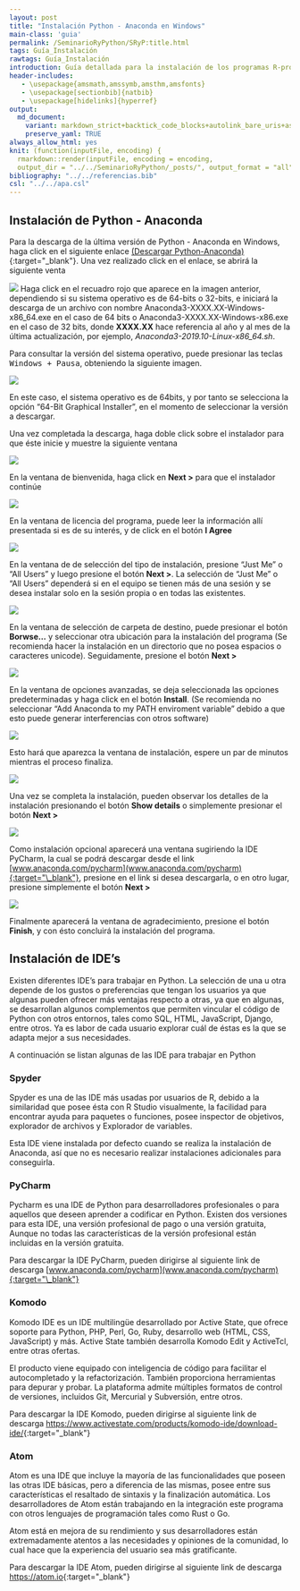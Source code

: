 ```yaml
---
layout: post
title: "Instalación Python - Anaconda en Windows"
main-class: 'guia'
permalink: /SeminarioRyPython/SRyP:title.html
tags: Guía_Instalación
rawtags: Guía_Instalación
introduction: Guía detallada para la instalación de los programas R-project y Rstudio en Windows.
header-includes:
   - \usepackage{amsmath,amssymb,amsthm,amsfonts}
   - \usepackage[sectionbib]{natbib}
   - \usepackage[hidelinks]{hyperref}
output:
  md_document:
    variant: markdown_strict+backtick_code_blocks+autolink_bare_uris+ascii_identifiers+tex_math_single_backslash
    preserve_yaml: TRUE
always_allow_html: yes   
knit: (function(inputFile, encoding) {
  rmarkdown::render(inputFile, encoding = encoding,
  output_dir = "../../SeminarioRyPython/_posts/", output_format = "all"  ) })
bibliography: "../../referencias.bib"
csl: "../../apa.csl"
---
```








Instalación de Python - Anaconda
--------------------------------

Para la descarga de la última versión de Python - Anaconda en Windows,
haga click en el siguiente enlace [(Descargar
Python-Anaconda)](https://www.anaconda.com/distribution/#windows){:target="\_blank"}.
Una vez realizado click en el enlace, se abrirá la siguiente venta

![](../../SeminarioRyPython/images/GuiaW17.jpg) Haga click en el
recuadro rojo que aparece en la imagen anterior, dependiendo si su
sistema operativo es de 64-bits o 32-bits, e iniciará la descarga de un
archivo con nombre Anaconda3-XXXX.XX-Windows-x86\_64.exe en el caso de
64 bits o Anaconda3-XXXX.XX-Windows-x86.exe en el caso de 32 bits, donde
**XXXX.XX** hace referencia al año y al mes de la última actualización,
por ejemplo, *Anaconda3-2019.10-Linux-x86\_64.sh*.

Para consultar la versión del sistema operativo, puede presionar las
teclas <tt>Windows + Pausa</tt>, obteniendo la siguiente imagen.

![](../../SeminarioRyPython/images/GuiaW6.jpg)

En este caso, el sistema operativo es de 64bits, y por tanto se
selecciona la opción “64-Bit Graphical Installer”, en el momento de
seleccionar la versión a descargar.

Una vez completada la descarga, haga doble click sobre el instalador
para que éste inicie y muestre la siguiente ventana

![](../../SeminarioRyPython/images/GuiaW18.jpg)

En la ventana de bienvenida, haga click en **Next &gt;** para que el
instalador continúe

![](../../SeminarioRyPython/images/GuiaW19.jpg)

En la ventana de licencia del programa, puede leer la información allí
presentada si es de su interés, y de click en el botón **I Agree**

![](../../SeminarioRyPython/images/GuiaW20.jpg)

En la ventana de de selección del tipo de instalación, presione “Just
Me” o “All Users” y luego presione el botón **Next &gt;**. La selección
de “Just Me” o “All Users” dependerá si en el equipo se tienen más de
una sesión y se desea instalar solo en la sesión propia o en todas las
existentes.

![](../../SeminarioRyPython/images/GuiaW21.jpg)

En la ventana de selección de carpeta de destino, puede presionar el
botón **Borwse…** y seleccionar otra ubicación para la instalación del
programa (Se recomienda hacer la instalación en un directorio que no
posea espacios o caracteres unicode). Seguidamente, presione el botón
**Next &gt;**

![](../../SeminarioRyPython/images/GuiaW22.jpg)

En la ventana de opciones avanzadas, se deja seleccionada las opciones
predeterminadas y haga click en el botón **Install**. (Se recomienda no
seleccionar “Add Anaconda to my PATH enviroment variable” debido a que
esto puede generar interferencias con otros software)

![](../../SeminarioRyPython/images/GuiaW23.jpg)

Esto hará que aparezca la ventana de instalación, espere un par de
minutos mientras el proceso finaliza.

![](../../SeminarioRyPython/images/GuiaW24.jpg)

Una vez se completa la instalación, pueden observar los detalles de la
instalación presionando el botón **Show details** o simplemente
presionar el botón **Next &gt;**

![](../../SeminarioRyPython/images/GuiaW25.jpg)

Como instalación opcional aparecerá una ventana sugiriendo la IDE
PyCharm, la cual se podrá descargar desde el link
[www.anaconda.com/pycharm](www.anaconda.com/pycharm){:target="\_blank"},
presione en el link si desea descargarla, o en otro lugar, presione
simplemente el botón **Next &gt;**

![](../../SeminarioRyPython/images/GuiaW26.jpg)

Finalmente aparecerá la ventana de agradecimiento, presione el botón
**Finish**, y con ésto concluirá la instalación del programa.

Instalación de IDE’s
--------------------

Existen diferentes IDE’s para trabajar en Python. La selección de una u
otra depende de los gustos o preferencias que tengan los usuarios ya que
algunas pueden ofrecer más ventajas respecto a otras, ya que en algunas,
se desarrollan algunos complementos que permiten vincular el código de
Python con otros entornos, tales como SQL, HTML, JavaScript, Django,
entre otros. Ya es labor de cada usuario explorar cuál de éstas es la
que se adapta mejor a sus necesidades.

A continuación se listan algunas de las IDE para trabajar en Python

### Spyder

Spyder es una de las IDE más usadas por usuarios de R, debido a la
similaridad que posee ésta con R Studio visualmente, la facilidad para
encontrar ayuda para paquetes o funciones, posee inspector de objetivos,
explorador de archivos y Explorador de variables.

Esta IDE viene instalada por defecto cuando se realiza la instalación de
Anaconda, así que no es necesario realizar instalaciones adicionales
para conseguirla.

### PyCharm

Pycharm es una IDE de Python para desarrolladores profesionales o para
aquellos que deseen aprender a codificar en Python. Existen dos
versiones para esta IDE, una versión profesional de pago o una versión
gratuita, Aunque no todas las características de la versión profesional
están incluidas en la versión gratuita.

Para descargar la IDE PyCharm, pueden dirigirse al siguiente link de
descarga
[www.anaconda.com/pycharm](www.anaconda.com/pycharm){:target="\_blank"}

### Komodo

Komodo IDE es un IDE multilingüe desarrollado por Active State, que
ofrece soporte para Python, PHP, Perl, Go, Ruby, desarrollo web (HTML,
CSS, JavaScript) y más. Active State también desarrolla Komodo Edit y
ActiveTcl, entre otras ofertas.

El producto viene equipado con inteligencia de código para facilitar el
autocompletado y la refactorización. También proporciona herramientas
para depurar y probar. La plataforma admite múltiples formatos de
control de versiones, incluidos Git, Mercurial y Subversión, entre
otros.

Para descargar la IDE Komodo, pueden dirigirse al siguiente link de
descarga
<https://www.activestate.com/products/komodo-ide/download-ide/>{:target="\_blank"}

### Atom

Atom es una IDE que incluye la mayoría de las funcionalidades que poseen
las otras IDE básicas, pero a diferencia de las mismas, posee entre sus
características el resaltado de sintaxis y la finalización automática.
Los desarrolladores de Atom están trabajando en la integración este
programa con otros lenguajes de programación tales como Rust o Go.

Atom está en mejora de su rendimiento y sus desarrolladores están
extremadamente atentos a las necesidades y opiniones de la comunidad, lo
cual hace que la experiencia del usuario sea más gratificante.

Para descargar la IDE Atom, pueden dirigirse al siguiente link de
descarga <https://atom.io>{:target="\_blank"}
